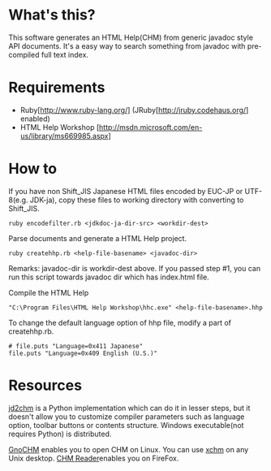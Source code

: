 # What's this?

This software generates an HTML Help(CHM) from generic javadoc style API documents.
It's a easy way to search something from javadoc with pre-compiled full text index.

# Requirements

- Ruby[http://www.ruby-lang.org/] (JRuby[http://jruby.codehaus.org/] enabled)
- HTML Help Workshop [http://msdn.microsoft.com/en-us/library/ms669985.aspx]

# How to

If you have non Shift_JIS Japanese HTML files encoded by EUC-JP or UTF-8(e.g. JDK-ja), copy these files to working directory with converting to Shift_JIS.

```
ruby encodefilter.rb <jdkdoc-ja-dir-src> <workdir-dest>
```

Parse documents and generate a HTML Help project.

```
ruby createhhp.rb <help-file-basename> <javadoc-dir>
```

Remarks: javadoc-dir is workdir-dest above. If you passed step #1, you can run this script towards javadoc dir which has index.html file.

Compile the HTML Help

```
"C:\Program Files\HTML Help Workshop\hhc.exe" <help-file-basename>.hhp
```

To change the default language option of hhp file, modify a part of createhhp.rb.

```
# file.puts "Language=0x411 Japanese"
file.puts "Language=0x409 English (U.S.)"
```

# Resources
[jd2chm](http://www.burgaud.com/jd2chm/) is a Python implementation which can do it in lesser steps, but it doesn't allow you to customize compiler parameters such as language option, toolbar buttons or contents structure. Windows executable(not requires Python) is distributed.

[GnoCHM](http://gnochm.sourceforge.net/) enables you to open CHM on Linux. You can use [xchm](http://xchm.sourceforge.net/) on any Unix desktop. [CHM Reader](https://addons.mozilla.org/firefox/addon/3235)enables you on FireFox.
